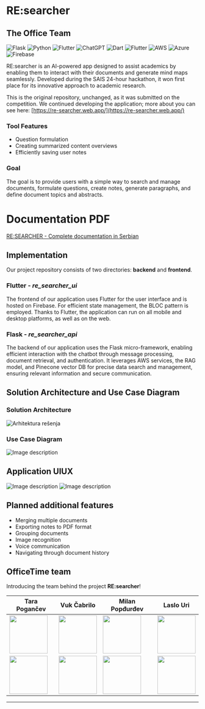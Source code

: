 # RE:searcher
## The Office Team

![Flask](https://img.shields.io/badge/flask-%23000.svg?style=for-the-badge&logo=flask&logoColor=white)
![Python](https://img.shields.io/badge/python-3670A0?style=for-the-badge&logo=python&logoColor=ffdd54)
![Flutter](https://img.shields.io/badge/Flutter-%2302569B.svg?style=for-the-badge&logo=Flutter&logoColor=white)
![ChatGPT](https://img.shields.io/badge/chatGPT-74aa9c?style=for-the-badge&logo=openai&logoColor=white)
![Dart](https://img.shields.io/badge/dart-%230175C2.svg?style=for-the-badge&logo=dart&logoColor=white)
![Flutter](https://img.shields.io/badge/Flutter-%2302569B.svg?style=for-the-badge&logo=Flutter&logoColor=white)
![AWS](https://img.shields.io/badge/AWS-%23FF9900.svg?style=for-the-badge&logo=amazon-aws&logoColor=white)
![Azure](https://img.shields.io/badge/azure-%230072C6.svg?style=for-the-badge&logo=microsoftazure&logoColor=white)
![Firebase](https://img.shields.io/badge/firebase-%23039BE5.svg?style=for-the-badge&logo=firebase)

RE:searcher is an AI-powered app designed to assist academics by enabling them to interact with their documents and generate mind maps seamlessly. Developed during the SAIS 24-hour hackathon, it won first place for its innovative approach to academic research.

This is the original repository, unchanged, as it was submitted on the competition. We continued developing the application; more about you can see here: [https://re-searcher.web.app/](https://re-searcher.web.app/)

### Tool Features
- Question formulation
- Creating summarized content overviews
- Efficiently saving user notes

### Goal

The goal is to provide users with a simple way to search and manage documents, formulate questions, create notes, generate paragraphs, and define document topics and abstracts.

# Documentation PDF
[RE:SEARCHER - Complete documentation in Serbian](https://github.com/Serbian-AI-Society/OfficeTime/blob/main/assets/REsearcher%20Dokumentacija.pdf)

## Implementation

Our project repository consists of two directories: **backend** and **frontend**.

### Flutter - _re_searcher_ui_

The frontend of our application uses Flutter for the user interface and is hosted on Firebase. For efficient state management, the BLOC pattern is employed. Thanks to Flutter, the application can run on all mobile and desktop platforms, as well as on the web.

### Flask - _re_searcher_api_

The backend of our application uses the Flask micro-framework, enabling efficient interaction with the chatbot through message processing, document retrieval, and authentication. It leverages AWS services, the RAG model, and Pinecone vector DB for precise data search and management, ensuring relevant information and secure communication.

## Solution Architecture and Use Case Diagram

### Solution Architecture

<image src="assets/project_architecture.jpg" alt="Arhitektura rešenja">

### Use Case Diagram

<image src="assets/UseCase.png" alt="Image description">

## Application UIUX

<image src="assets/showcase.gif" alt="Image description">

<image src="assets/Screenshot1.jpg" alt="Image description">

## Planned additional features

- Merging multiple documents
- Exporting notes to PDF format
- Grouping documents
- Image recognition
- Voice communication
- Navigating through document history

## OfficeTime team

Introducing the team behind the project **RE:searcher**!


Tara Pogančev | Vuk Čabrilo | Milan Popđurđev | Laslo Uri
--- | --- | --- | ---
<a href="https://www.github.com/tara-pogancev/"><image src="re_searcher_ui/assets/tara.jpg" height="auto" width="100" style="border-radius:0%"></a>|<a href="https://www.github.com/vukca/"><image src="re_searcher_ui/assets/vuk.jpg" height="auto" width="100" style="border-radius:0%"></a> | <a href="https://www.github.com/milanp98/"><image src="re_searcher_ui/assets/milan.jpg" height="auto" width="100" style="border-radius:0%"></a> | <a href="https://github.com/laslo-uri/"><image src="re_searcher_ui/assets/laslo.jpg" height="auto" width="100" style="border-radius:0%"></a>
<a href="https://www.linkedin.com/in/tara-pogancev/"><image src="assets/TeamMembers/TaraReal.png" height="auto" width="100" style="border-radius:0%"></a>|<a href="https://www.linkedin.com/in/vuk-%C4%8Dabrilo-63b369207/"><image src="assets/TeamMembers/VukReal.png" height="auto" width="100" style="border-radius:0%"></a> | <a href="https://www.linkedin.com/in/milan-pop%C4%91ur%C4%91ev/"><image src="assets/TeamMembers/MilanReal.png" height="auto" width="100" style="border-radius:0%"></a> | <a href="https://www.linkedin.com/in/laslo-uri/"><image src="assets/TeamMembers/LasloReal.png" height="auto" width="100" style="border-radius:0%"></a>

---
